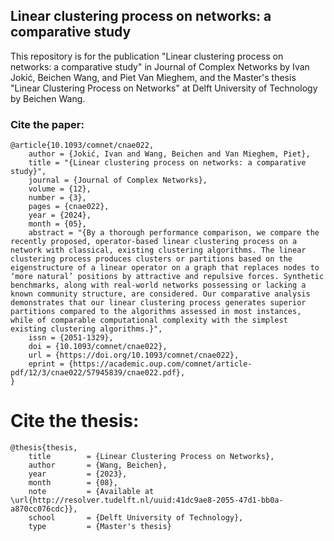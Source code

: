 ## Linear clustering process on networks: a comparative study
This repository is for the publication "Linear clustering process on networks: a comparative study" in Journal of Complex Networks by Ivan Jokić, Beichen Wang, and Piet Van Mieghem, and the Master's thesis "Linear Clustering Process on Networks" at Delft University of Technology by Beichen Wang.

### Cite the paper:
```
@article{10.1093/comnet/cnae022,
    author = {Jokić, Ivan and Wang, Beichen and Van Mieghem, Piet},
    title = "{Linear clustering process on networks: a comparative study}",
    journal = {Journal of Complex Networks},
    volume = {12},
    number = {3},
    pages = {cnae022},
    year = {2024},
    month = {05},
    abstract = "{By a thorough performance comparison, we compare the recently proposed, operator-based linear clustering process on a network with classical, existing clustering algorithms. The linear clustering process produces clusters or partitions based on the eigenstructure of a linear operator on a graph that replaces nodes to ‘more natural’ positions by attractive and repulsive forces. Synthetic benchmarks, along with real-world networks possessing or lacking a known community structure, are considered. Our comparative analysis demonstrates that our linear clustering process generates superior partitions compared to the algorithms assessed in most instances, while of comparable computational complexity with the simplest existing clustering algorithms.}",
    issn = {2051-1329},
    doi = {10.1093/comnet/cnae022},
    url = {https://doi.org/10.1093/comnet/cnae022},
    eprint = {https://academic.oup.com/comnet/article-pdf/12/3/cnae022/57945839/cnae022.pdf},
}
```

# Cite the thesis:
```
@thesis{thesis,
    title        = {Linear Clustering Process on Networks},
    author       = {Wang, Beichen},
    year         = {2023},
    month        = {08},
    note         = {Available at \url{http://resolver.tudelft.nl/uuid:41dc9ae8-2055-47d1-bb0a-a870cc076cdc}},
    school       = {Delft University of Technology},
    type         = {Master's thesis}
```
